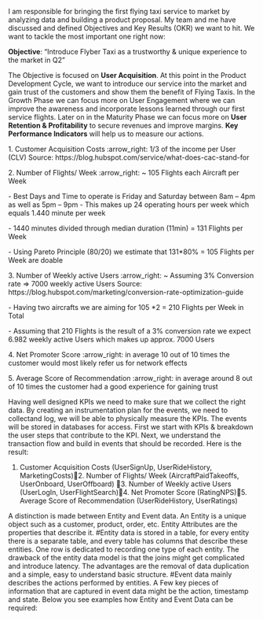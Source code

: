 I am responsible for bringing the first flying taxi service to market by analyzing data and building a product proposal. 
My team and me have discussed and defined Objectives and Key Results (OKR) we want to hit. We want to tackle the most important one right now:

<b>Objective</b>: “Introduce Flyber Taxi as a trustworthy & unique experience to the market in Q2”

The Objective is focused on <b>User Acquisition</b>. At this point in the Product Development Cycle, we want to introduce our service into the market and gain trust of the customers and show them the benefit of Flying Taxis. In the Growth Phase we can focus more on User Engagement where we can improve the awareness and incorporate lessons learned through our first service flights. Later on in the Maturity Phase we can focus more on <b>User Retention & Profitability</b> to secure revenues and improve margins. <b>Key Performance Indicators</b> will help us to measure our actions.

<p>1. Customer Acquisition Costs :arrow_right: 1/3 of the income per User (CLV) Source: https://blog.hubspot.com/service/what-does-cac-stand-for </p>
<p>2. Number of Flights/ Week :arrow_right: ~ 105 Flights each Aircraft per Week<p>	 
- Best Days and Time to operate is Friday and Saturday between 8am – 4pm as well as 5pm – 9pm	
- This makes up 24 operating hours per week which equals 1.440 minute per week</p>
- 1440 minutes divided through median duration (11min) = 131 Flights per Week</p> 
- Using Pareto Principle (80/20) we estimate that 131*80% = 105 Flights per Week are doable</p>	
<p>3. Number of Weekly active Users :arrow_right: ~ Assuming 3% Conversion rate => 7000 weekly active Users Source: https://blog.hubspot.com/marketing/conversion-rate-optimization-guide<p>
- Having two aircrafts we are aiming for 105 *2 = 210 Flights per Week in Total</p>
- Assuming that 210 Flights is the result of a 3% conversion rate we expect 6.982 weekly active Users	which makes up approx. 7000 Users</p>
 <p>4. Net Promoter Score :arrow_right: in average 10 out of 10 times the customer would most likely refer us for network effects </p>
 <p>5. Average Score of Recommendation :arrow_right: in average around 8 out of 10 times the customer had a good experience for gaining trust</p>



Having well designed KPIs we need to make sure that we collect the right data. By creating an instrumentation plan for the events, we need to collectand log, we will be able to physically measure the KPIs. The events will be stored in databases for access. First we start with KPIs & breakdown the user steps that contribute to the KPI. Next, we understand the transaction flow and build in events that should be recorded. Here is the result: 

1. Customer Acquisition Costs (UserSignUp, UserRideHistory, MarketingCosts)2. Number of Flights/ Week (AircraftPaidTakeoffs, UserOnboard, UserOffboard)	3. Number of Weekly active Users (UserLogIn, UserFlightSearch)4. Net Promoter Score (RatingNPS)5. Average Score of Recommendation (UserRideHistory, UserRatings)

A distinction is made between Entity and Event data. 
An Entity is a unique object such as a customer, product, order, etc. 
Entity Attributes are the properties that describe it. #Entity data is stored in a table, for every entity there is a separate table, and every table has columns that describe these entities. One row is dedicated to recording one type of each entity. The drawback of the entity data model is that the joins might get complicated and introduce latency. The advantages are the removal of data duplication and a simple, easy to understand basic structure. #Event data mainly describes the actions performed by entities. A Few key pieces of information that are captured in event data might be the action, timestamp and state. Below you see examples how Entity and Event Data can be required:




